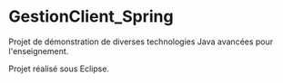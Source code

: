GestionClient_Spring
====================

Projet de démonstration de diverses technologies Java avancées pour l'enseignement.

Projet réalisé sous Eclipse.
